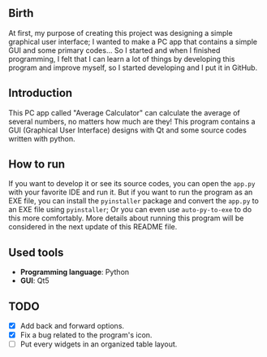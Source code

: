 ## Birth
At first, my purpose of creating this project was designing a simple graphical user interface;
I wanted to make a PC app that contains a simple GUI and some primary codes...
So I started and when I finished programming, I felt that I can learn a lot of things by developing this program and improve myself, so I started developing and I put it in GitHub.

## Introduction
This PC app called "Average Calculator" can calculate the average of several numbers, no matters how much are they!
This program contains a GUI (Graphical User Interface) designs with Qt and some source codes written with python.

## How to run
If you want to develop it or see its source codes, you can open the `app.py` with your favorite IDE and run it.
But if you want to run the program as an EXE file, you can install the `pyinstaller` package and convert the `app.py` to an EXE file using `pyinstaller`; Or you can even use `auto-py-to-exe` to do this more comfortably.
More details about running this program will be considered in the next update of this README file.

## Used tools
- **Programming language**: Python
- **GUI**: Qt5

## TODO
- [x] Add back and forward options.
- [x] Fix a bug related to the program's icon.
- [ ] Put every widgets in an organized table layout.
